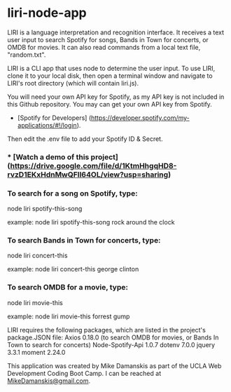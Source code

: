 # liri-node-app

LIRI is a language interpretation and recognition interface. It receives a text user input to search Spotify for songs, Bands in Town for concerts, or OMDB for movies. It can also read commands from a local text file, "random.txt". 

LIRI is a CLI app that uses node to determine the user input. To use LIRI, clone it to your local disk, then open a terminal window and navigate to LIRI's root directory (which will contain liri.js).

You will need your own API key for Spotify, as my API key is not included in this Github repository. You may can get your own API key from Spotify.

* [Spotify for Developers] (https://developer.spotify.com/my-applications/#!/login).

Then edit the .env file to add your Spotify ID & Secret.

### * [Watch a demo of this project] (https://drive.google.com/file/d/1KtmHhgqHD8-rvzD1EKxHdnMwQFIl64OL/view?usp=sharing)

### To search for a song on Spotify, type:
node liri spotify-this-song <name of song>

example:
node liri spotify-this-song rock around the clock

### To search Bands in Town for concerts, type:
node liri concert-this <name of band>

example:
node liri concert-this george clinton

### To search OMDB for a movie, type:
node liri movie-this <name of film>
 
example:
node liri movie-this forrest gump

LIRI requires the following packages, which are listed in the project's package.JSON file:
Axios 0.18.0 (to search OMDB for movies, or Bands In Town to search for concerts)
Node-Spotify-Api 1.0.7
dotenv 7.0.0
jquery 3.3.1
moment 2.24.0

This application was created by Mike Damanskis as part of the UCLA Web Development Coding Boot Camp. I can be reached at MikeDamanskis@gmail.com.





